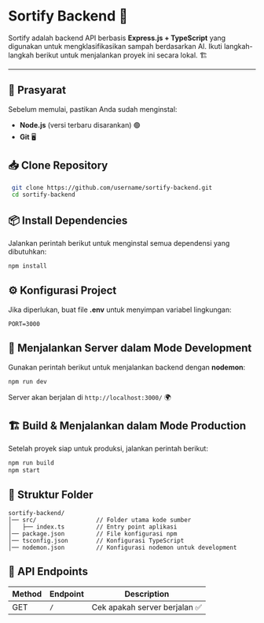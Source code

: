 # Sortify Backend 🚀

Sortify adalah backend API berbasis **Express.js + TypeScript** yang digunakan untuk mengklasifikasikan sampah berdasarkan AI. Ikuti langkah-langkah berikut untuk menjalankan proyek ini secara lokal. 🏗️

---

## 📌 Prasyarat

Sebelum memulai, pastikan Anda sudah menginstal:

- **Node.js** (versi terbaru disarankan) 🟢
- **Git** 🖥️

## 📥 Clone Repository

```sh
 git clone https://github.com/username/sortify-backend.git
 cd sortify-backend
```

## 📦 Install Dependencies

Jalankan perintah berikut untuk menginstal semua dependensi yang dibutuhkan:

```sh
npm install
```

## ⚙️ Konfigurasi Project

Jika diperlukan, buat file **.env** untuk menyimpan variabel lingkungan:

```
PORT=3000
```

## 🚀 Menjalankan Server dalam Mode Development

Gunakan perintah berikut untuk menjalankan backend dengan **nodemon**:

```sh
npm run dev
```

Server akan berjalan di `http://localhost:3000/` 🌍

## 🏗️ Build & Menjalankan dalam Mode Production

Setelah proyek siap untuk produksi, jalankan perintah berikut:

```sh
npm run build
npm start
```

## 📂 Struktur Folder

```
sortify-backend/
│── src/                 // Folder utama kode sumber
│   ├── index.ts         // Entry point aplikasi
│── package.json         // File konfigurasi npm
│── tsconfig.json        // Konfigurasi TypeScript
│── nodemon.json         // Konfigurasi nodemon untuk development
```

## 📡 API Endpoints

| Method | Endpoint | Description                   |
| ------ | -------- | ----------------------------- |
| GET    | `/`      | Cek apakah server berjalan ✅ |
